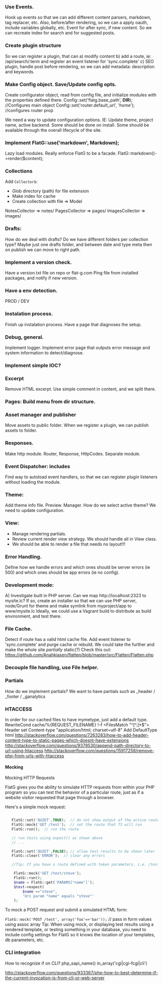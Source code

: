 ### Use Events.
Hook up events so that we can add different content parsers, markdown, 
tag replacer, etc.
Also, before/after rendering, so we can a apply oauth, include variables
globally, etc.
Event for after sync, if new content. So we can recreate index for search
and for suggested posts.

### Create plugin structure
So we can register a plugin, that can 
a) modify content
b) add a route, ie: /api/search/:term
   and register an event listener for 'sync.complete'
c) SEO plugin, handle post before rendering, so we can
   add metadata: description and keywords.


### Make Config object. Save/Update config opts.
Create configurator object, read from config file, and
initialize modules with the properties defined there.
Config::set('flatg.base_path', __DIR__); //Configures main object
Config::set('router.default_url', 'home'); //configures router prop

We need a way to update configuration options. IE: Update
theme, project name, active backend. Some should be 
done on install. Some should be available through 
the overall lifecycle of the site.   

### Implement FlatG::use('markdown', Markdown);
Lazy load modules. Really enforce FlatG to be a facade.
FlatG::markdown()->render($content);

### Collections
Add `Collector`s:
- Glob directory (path) for file extension
- Make index for cache
- Create collection with file => Model

NotesCollector => notes/
PagesCollector => pages/
ImagesCollector => images/

### Drafts:
How do we deal with drafts?
Do we have different folders per collection type?
Maybe just one drafts folder, and between date and type 
meta then on publish we can move to right path.

### Implement a version check.
Have a version.txt file on repo or flat-g.com
Ping file from installed packages, and notify if new version.

### Have a env detection. 
PROD / DEV

### Instalation process.
Finish up instalation process. Have a page that diagnoses the setup.

### Debug, general.
Implement logger. Implement error page that outputs error message and
system information to detect/diagnose.

### Implement simple IOC?

### Excerpt
Remove HTML excerpt. Use simple <!-- more --> comment
in content, and we split there.

### Pages: Build menu from dir structure. 

### Asset manager and publisher
Move assets to public folder. When we register a plugin,
we can publish assets to folder.

### Responses.
Make http module. Router, Response, HttpCodes.
Separate module.

### Event Dispatcher: includes
Find way to autoload event handlers, so that we can register
plugin listeners without loading the module.

### Theme:
Add theme info file. Preview. Manager. How do we 
select active theme? We need to update configuration.

### View:
- Manage rendering partials.
- Review current render view strategy. We should handle all in View class.
- We should be able to render a file that needs no layout!!!

### Error Handling. 
Define how we handle errors and which ones should be 
server errors (ie 500) and which ones should be app errors (ie no config).

### Development mode:
A) Investigate built in PHP server. Can we map
http://localhost:2323 to mysite.lc?
If so, create an installer so that we can use
PHP server, node/Grunt for theme and make symlink
from myproject/app to www/mysite.lc
Ideally, we could use a Vagrant build to distribute
as build environment, and test there.

### File Cache.
Detect if route has a valid html cache file.
Add event listener to 'sync.complete' and purge
cache or rebuild.
We could take the further and make the whole site
_partially_ static(?)
Check this out:
https://github.com/Anahkiasen/flatten/blob/master/src/Flatten/Flatten.php

### Decouple file handling, use File helper.

### Partials
How do we implement partials? We want to have partials
such as _header / _footer / _ganalytics

### HTACCESS
In order for our cached files to have mymetype, just add a default
type.
RewriteCond cache/%{REQUEST_FILENAME} !-f
<FilesMatch "^[^\.]*$"> 
	Header set Content-type "application/html; charset=utf-8" 
</FilesMatch>
Add DefaultType html
http://stackoverflow.com/questions/7263283/how-to-add-header-content-type-to-static-pages-which-doesnt-have-extensions
http://stackoverflow.com/questions/9379530/append-path-directory-to-url-using-htaccess
http://stackoverflow.com/questions/15917258/remove-php-from-urls-with-htaccess


#### Mocking
Mocking HTTP Requests

FlatG gives you the ability to simulate HTTP requests from within your PHP program so you can test the behavior of a particular route, just as if a website visitor requested that page through a browser.

Here's a simple mock request:

```php

   FlatG::set('QUIET',TRUE);  // do not show output of the active route
   FlatG::mock('GET /test');  // set the route that f3 will run
   FlatG::run();  // run the route

   // run tests using expect() as shown above
   // ...

   FlatG::set('QUIET',FALSE); // allow test results to be shown later
   FlatG::clear('ERROR');  // clear any errors

   //Tip: If you have a route defined with token parameters, i.e. /test/@name, you can test that route by setting a value for the token in the mock command, and access that value during testing from FlatG's PARAMS assoc array

    FlatG::mock('GET /test/steve');
    FlatG::run();
    $name = FlatG::get('PARAMS["name"]');
    $test->expect(
        $name =="steve",
        'Uri param "name" equals "steve"'
    );
```
To mock a POST request and submit a simulated HTML form:

`FlatG::mock('POST /test', array('foo'=>'bar'));` // pass in form values using assoc array
Tip: When using mock, or displaying test results using a rendered template, or testing something in your database, you need to include config settings for FlatG so it knows the location of your templates, db parameters, etc.


### CLI integration
How to recognize if on CLI?
php_sapi_name() in_array('cgi|cgi-fcgi|cli')


http://stackoverflow.com/questions/933367/php-how-to-best-determine-if-the-current-invocation-is-from-cli-or-web-server
